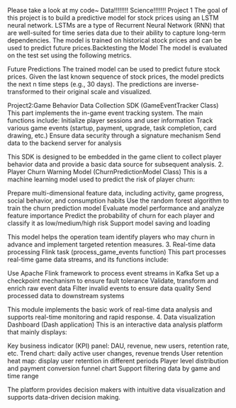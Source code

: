 Please take a look at my code~
Data!!!!!!!! Science!!!!!!!
Project 1
The goal of this project is to build a predictive model for stock prices using an LSTM neural network. LSTMs are a type of Recurrent Neural Network (RNN) that are well-suited for time series data due to their ability to capture long-term dependencies. The model is trained on historical stock prices and can be used to predict future prices.Backtesting the Model
The model is evaluated on the test set using the following metrics.

Future Predictions
The trained model can be used to predict future stock prices. Given the last known sequence of stock prices, the model predicts the next n time steps (e.g., 30 days). The predictions are inverse-transformed to their original scale and visualized.



Project2:Game Behavior Data Collection SDK (GameEventTracker Class) This part implements the in-game event tracking system. The main functions include:
Initialize player sessions and user information Track various game events (startup, payment, upgrade, task completion, card drawing, etc.) Ensure data security through a signature mechanism Send data to the backend server for analysis

This SDK is designed to be embedded in the game client to collect player behavior data and provide a basic data source for subsequent analysis. 2. Player Churn Warning Model (ChurnPredictionModel Class) This is a machine learning model used to predict the risk of player churn:

Prepare multi-dimensional feature data, including activity, game progress, social behavior, and consumption habits Use the random forest algorithm to train the churn prediction model Evaluate model performance and analyze feature importance Predict the probability of churn for each player and classify it as low/medium/high risk Support model saving and loading

This model helps the operation team identify players who may churn in advance and implement targeted retention measures. 3. Real-time data processing Flink task (process_game_events function) This part processes real-time game data streams, and its functions include:

Use Apache Flink framework to process event streams in Kafka Set up a checkpoint mechanism to ensure fault tolerance Validate, transform and enrich raw event data Filter invalid events to ensure data quality Send processed data to downstream systems

This module implements the basic work of real-time data analysis and supports real-time monitoring and rapid response. 4. Data visualization Dashboard (Dash application) This is an interactive data analysis platform that mainly displays:

Key business indicator (KPI) panel: DAU, revenue, new users, retention rate, etc. Trend chart: daily active user changes, revenue trends User retention heat map: display user retention in different periods Player level distribution and payment conversion funnel chart Support filtering data by game and time range

The platform provides decision makers with intuitive data visualization and supports data-driven decision making.
